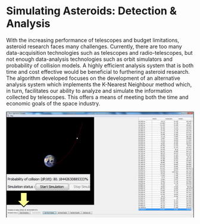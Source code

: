 # Simulating Asteroids: Detection & Analysis

With the increasing performance of telescopes and budget limitations, asteroid research faces many challenges. Currently, there are too many data-acquisition technologies such as telescopes and radio-telescopes, but not enough data-analysis technologies such as orbit simulators and probability of collision models. A highly efficient analysis system that is both time and cost effective would be beneficial to furthering asteroid research. The algorithm developed focuses on the development of an alternative analysis system which implements the K-Nearest Neighbour method which, in turn, facilitates our ability to analyze and simulate the information collected by telescopes. This offers a means of meeting both the time and economic goals of the space industry.

![Simulator](/Documentation/sa.png "Simulator")

